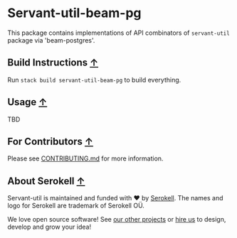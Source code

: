 # Servant-util-beam-pg

This package contains implementations of API combinators of `servant-util` package via 'beam-postgres'.

## Build Instructions [↑](#-patak)

Run `stack build servant-util-beam-pg` to build everything.

## Usage [↑](#-patak)

TBD

## For Contributors [↑](#-patak)

Please see [CONTRIBUTING.md](/.github/CONTRIBUTING.md) for more information.

## About Serokell [↑](#-patak)

Servant-util is maintained and funded with :heart: by [Serokell](https://serokell.io/). The names and logo for Serokell are trademark of Serokell OÜ.

We love open source software! See [our other projects](https://serokell.io/community?utm_source=github) or [hire us](https://serokell.io/hire-us?utm_source=github) to design, develop and grow your idea!
